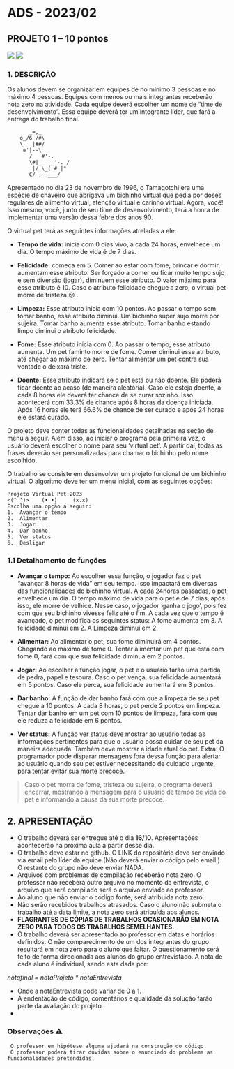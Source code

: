 # ADS - 2023/02
## PROJETO 1 – 10 pontos
<img src="https://img.shields.io/badge/ADS-IFTM-green">  <img src="https://img.shields.io/badge/Projeto1-2023/02-blue">  

### 1.	DESCRIÇÃO
Os alunos devem se organizar em equipes de no mínimo 3 pessoas e no máximo 4 pessoas. Equipes com menos ou mais integrantes receberão nota zero na atividade. Cada equipe deverá escolher um nome de “time de desenvolvimento”. Essa equipe deverá ter um integrante líder, que fará a entrega do trabalho final.

```
       _=,_         
    o_/6 /#\        
    \__ |##/        
     ='|--\         
       /   #'-.     
       \#|_   _'-. /
        |/ \_( # |" 
       C/ ,--___/       
```

Apresentado no dia 23 de novembro de 1996, o Tamagotchi era uma espécie de chaveiro que abrigava um bichinho virtual que pedia por doses regulares de alimento virtual, atenção virtual e carinho virtual. Agora, você! Isso mesmo, você, junto de seu time de desenvolvimento, terá a honra de implementar uma versão dessa febre dos anos 90.

O virtual pet terá as seguintes informações atreladas a ele:

 - **Tempo de vida:** inicia com 0 dias vivo, a cada 24 horas, envelhece um dia. O tempo máximo de vida é de 7 dias.
	
 - **Felicidade:** começa em 5. Comer ao estar com fome, brincar e dormir, aumentam esse atributo. Ser forçado a comer ou ficar muito tempo sujo e sem diversão (jogar), diminuem esse atributo. O valor máximo para esse atributo é 10. Caso o atributo felicidade chegue a zero, o virtual pet morre de tristeza 😕 .
	
 - **Limpeza:** Esse atributo inicia com 10 pontos. Ao passar o tempo sem tomar banho, esse atributo diminui. Um bichinho super sujo morre por sujeira. Tomar banho aumenta esse atributo. Tomar banho estando limpo diminui o atributo felicidade. 
	
 - **Fome:** Esse atributo inicia com 0. Ao passar o tempo, esse atributo aumenta. Um pet faminto morre de fome. Comer diminui esse atributo, até chegar ao máximo de zero. Tentar alimentar um pet contra sua vontade o deixará triste.
	
 - **Doente:** Esse atributo indicará se o pet está ou não doente. Ele poderá ficar doente ao acaso (de maneira aleatória). Caso ele esteja doente, a cada 8 horas ele deverá ter chance de se curar sozinho. Isso acontecerá com 33.3% de chance após 8 horas da doença iniciada. Após 16 horas ele terá 66.6% de chance de ser curado e após 24 horas ele estará curado.

O projeto deve conter todas as funcionalidades detalhadas na seção de menu a seguir. Além disso, ao iniciar o programa pela primeira vez, o usuário deverá escolher o nome para seu ‘virtual pet’. A partir daí, todas as frases deverão ser personalizadas para chamar o bichinho pelo nome escolhido.

O trabalho se consiste em desenvolver um projeto funcional de um bichinho virtual. O algoritmo deve ter um menu inicial, com as seguintes opções:

```
Projeto Virtual Pet 2023
<(^_^)>    (•_•)    _(x.x)_
Escolha uma opção a seguir: 
1.	Avançar o tempo
2.	Alimentar
3.	Jogar
4.	Dar banho
5.	Ver status
6.	Desligar

```

### 1.1 Detalhamento de funções

-	**Avançar o tempo:** Ao escolher essa função, o jogador faz o pet “avançar 8 horas de vida” em seu tempo. Isso impactará em diversas das funcionalidades do bichinho virtual. A cada 24horas passadas, o pet envelhece um dia. O tempo máximo de vida para o pet é de 7 dias, após isso, ele morre de velhice. Nesse caso, o jogador ‘ganha o jogo’, pois fez com que seu bichinho vivesse feliz até o fim. A cada vez que o tempo é avançado, o pet modifica os seguintes status: A fome aumenta em 3. A felicidade diminui em 2. A Limpeza diminui em 2.

-	**Alimentar:** Ao alimentar o pet, sua fome diminuirá em 4 pontos. Chegando ao máximo de fome 0. Tentar alimentar um pet que está com fome 0, fará com que sua felicidade diminua em 2 pontos.

-	**Jogar:** Ao escolher a função jogar, o pet e o usuário farão uma partida de pedra, papel e tesoura. Caso o pet vença, sua felicidade aumentará em 5 pontos. Caso ele perca, sua felicidade aumentará em 3 pontos.

-	**Dar banho:** A função de dar banho fará com que a limpeza de seu pet chegue a 10 pontos. A cada 8 horas, o pet perde 2 pontos em limpeza. Tentar dar banho em um pet com 10 pontos de limpeza, fará com que ele reduza a felicidade em 6 pontos.

-	**Ver status:** A função ver status deve mostrar ao usuário todas as informações pertinentes para que o usuário possa cuidar de seu pet da maneira adequada. Também deve mostrar a idade atual do pet. Extra: O programador pode disparar mensagens fora dessa função para alertar ao usuário quando seu pet estiver necessitando de cuidado urgente, para tentar evitar sua morte precoce.

> Caso o pet morra de fome, tristeza ou sujeira, o programa deverá encerrar, mostrando a mensagem para o usuário de tempo de vida do pet e informando a causa da sua morte precoce.

  ## 2. APRESENTAÇÃO

- 	O trabalho deverá ser entregue até o dia **16/10**. Apresentações acontecerão na próxima aula a partir desse dia.
- 	O trabalho deve estar no github. O LINK do repositório deve ser enviado via email pelo líder da equipe (Não deverá enviar o código pelo email.). O restante do grupo não deve enviar NADA.
-	Arquivos com problemas de compilação receberão nota zero. O professor não receberá outro arquivo no momento da entrevista, o arquivo que será compilado será o arquivo enviado ao professor.
-	Ao aluno que não enviar o código fonte, será atribuída nota zero.
-	Não serão recebidos trabalhos atrasados. Caso o aluno não submeta o trabalho até a data limite, a nota zero será atribuída aos alunos.
-	**FLAGRANTES DE CÓPIAS DE TRABALHOS OCASIONARÃO EM NOTA ZERO PARA TODOS OS TRABALHOS SEMELHANTES.**
-	O trabalho deverá ser apresentado ao professor em datas e horários definidos. O não comparecimento de um dos integrantes do grupo resultará em nota zero para o aluno que faltar. O questionamento será feito de forma direcionada aos alunos do grupo entrevistado. A nota de cada aluno é individual, sendo esta dada por:
  
_notafinal = notaProjeto * notaEntrevista_

-	Onde a notaEntrevista pode variar de 0 a 1.
-	A endentação de código, comentários e qualidade da solução farão parte da avaliação do projeto.
-	
### Observações ⚠️

     O professor em hipótese alguma ajudará na construção do código.
     O professor poderá tirar dúvidas sobre o enunciado do problema as funcionalidades pretendidas.




